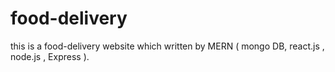 # food-delivery
this is a food-delivery website which written by MERN ( mongo DB, react.js , node.js , Express ).
